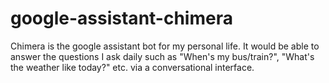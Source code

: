 # google-assistant-chimera
Chimera is the google assistant bot for my personal life. It would be able to answer the questions I ask daily such as "When's my bus/train?", "What's the weather like today?" etc. via a conversational interface. 
